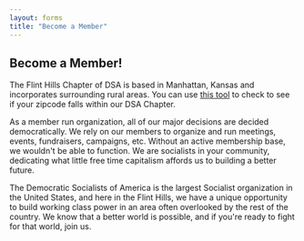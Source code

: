 ```yaml
---
layout: forms
title: "Become a Member"
---
```


## Become a Member!
 
The Flint Hills Chapter of DSA is based in Manhattan, Kansas and incorporates surrounding rural areas. You can use <a href="https://chapters.dsausa.org/" target="_blank">this tool</a> to check to see if your zipcode falls within our DSA Chapter. 
 
As a member run organization, all of our major decisions are decided democratically. We rely on our members to organize and run meetings, events, fundraisers, campaigns, etc. Without an active membership base, we wouldn't be able to function. We are socialists in your community, dedicating what little free time capitalism affords us to building a better future.  
 
 The Democratic Socialists of America is the largest Socialist organization in the United States, and here in the Flint Hills, we have a unique opportunity to build working class power in an area often overlooked by the rest of the country. We know that a better world is possible, and if you're ready to fight for that world, join us. 

<link href='https://actionnetwork.org/css/style-embed-whitelabel-v3.css' rel='stylesheet' type='text/css' /><script src='https://actionnetwork.org/widgets/v5/form/become-a-member-32?format=js&source=widget'></script><div id='can-form-area-become-a-member-32' style='width: 100%'><!-- this div is the target for our HTML insertion --></div>
